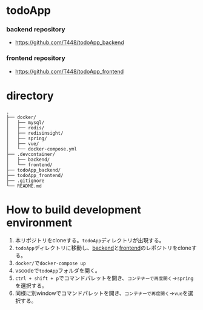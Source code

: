 # todoApp
### backend repository
- https://github.com/T448/todoApp_backend

### frontend repository
- https://github.com/T448/todoApp_frontend

# directory
```
.
├── docker/
│   ├── mysql/
│   ├── redis/
│   ├── redisinsight/
│   ├── spring/
│   ├── vue/
│   └── docker-compose.yml
├── .devcontainer/
│   ├── backend/
│   └── frontend/
├── todoApp_backend/
├── todoApp_frontend/
├── .gitignore
└── README.md

```

# How to build development  environment
1. 本リポジトリをcloneする。`todoApp`ディレクトリが出現する。
2. `todoApp`ディレクトリに移動し、[backend](https://github.com/T448/todoApp_backend)と[frontend](https://github.com/T448/todoApp_frontend)のレポジトリをcloneする。
3. `docker/`で`docker-compose up`
4. vscodeで`todoApp`フォルダを開く。
5. `ctrl + shift + p`でコマンドパレットを開き、`コンテナーで再度開く`→`spring`を選択する。
6. 同様に別windowでコマンドパレットを開き、`コンテナーで再度開く`→`vue`を選択する。